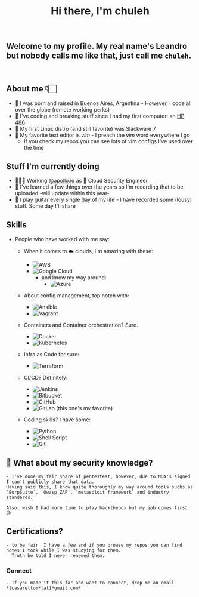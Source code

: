 <h1 align="center"> Hi there, I'm chuleh </h1>

</br>

## Welcome to my profile. My real name's Leandro but nobody calls me like that, just call me `chuleh`.

</br>

## <b> About me </b> 👇🏻

- 📍 I was born and raised in Buenos Aires, Argentina - However, I code all over the globe (remote working perks)
- 🧾 I've coding and breaking stuff since I had my first computer: an <u>HP 486</u>
- 🐧 My first Linux distro (and still favorite) was Slackware 7
- 📝 My favorite text editor is *vim* - I preach the *vim* word everywhere I go
  - If you check my repos you can see lots of vim configs I've used over the time

## <b>Stuff I'm currently doing</b>

- 🧑🏻‍💻 Working [@apollo.io](https://apollo.io) as 🔐 Cloud Security Engineer
- 🎥 I've learned a few things over the years so I'm recording that to be uploaded -will update within this year-
- 🎸 I play guitar every single day of my life - I have recorded some (lousy) stuff. Some day I'll share

## <b>Skills</b>
- People who have worked with me say:
    - When it comes to ☁️ clouds, I'm amazing with these:
      - ![AWS](https://img.shields.io/badge/AWS-%23FF9900.svg?style=for-the-badge&logo=amazon-aws&logoColor=white)
      - ![Google Cloud](https://img.shields.io/badge/GoogleCloud-%234285F4.svg?style=for-the-badge&logo=google-cloud&logoColor=white)
        - and know my way around:
          - ![Azure](https://img.shields.io/badge/azure-%230072C6.svg?style=for-the-badge&logo=microsoftazure&logoColor=white)

    - About config management, top notch with:
      - ![Ansible](https://img.shields.io/badge/ansible-%231A1918.svg?style=for-the-badge&logo=ansible&logoColor=white)
      - ![Vagrant](https://img.shields.io/badge/vagrant-%231563FF.svg?style=for-the-badge&logo=vagrant&logoColor=white)
    - Containers and Container orchestration? Sure.
      - ![Docker](https://img.shields.io/badge/docker-%230db7ed.svg?style=for-the-badge&logo=docker&logoColor=white)
      - ![Kubernetes](https://img.shields.io/badge/kubernetes-%23326ce5.svg?style=for-the-badge&logo=kubernetes&logoColor=white)

    - Infra as Code for sure:
      - ![Terraform](https://img.shields.io/badge/terraform-%235835CC.svg?style=for-the-badge&logo=terraform&logoColor=white)

    - CI/CD? Definitely:
      - ![Jenkins](https://img.shields.io/badge/jenkins-%232C5263.svg?style=for-the-badge&logo=jenkins&logoColor=white)
      - ![Bitbucket](https://img.shields.io/badge/bitbucket-%230047B3.svg?style=for-the-badge&logo=bitbucket&logoColor=white)
      - ![GitHub](https://img.shields.io/badge/github-%23121011.svg?style=for-the-badge&logo=github&logoColor=white)
      - ![GitLab](https://img.shields.io/badge/gitlab-%23181717.svg?style=for-the-badge&logo=gitlab&logoColor=white) (this one's my favorite)

    - Coding skills? I have some:
      - ![Python](https://img.shields.io/badge/python-3670A0?style=for-the-badge&logo=python&logoColor=ffdd54)
      - ![Shell Script](https://img.shields.io/badge/shell_script-%23121011.svg?style=for-the-badge&logo=gnu-bash&logoColor=white)
      - ![Git](https://img.shields.io/badge/git-%23F05033.svg?style=for-the-badge&logo=git&logoColor=white)

## <b> 🔐 What about my security knowledge? </b>
    - I've done my fair share of pentestest, however, due to NDA's signed I can't publicly share that data.
    Having said this, I know quite thoroughly my way around tools suchs as `BurpSuite`, `Owasp ZAP`, `metasploit framework` and industry standards.

    Also, wish I had more time to play hackthebox but my job comes first 😓

## Certifications?
    - to be fair  I have a few and if you browse my repos you can find notes I took while I was studying for them.
      Truth be told I never renewed them.

### Connect
    - If you made it this far and want to connect, drop me an email *lcasarettom*[at]*gmail.com*
